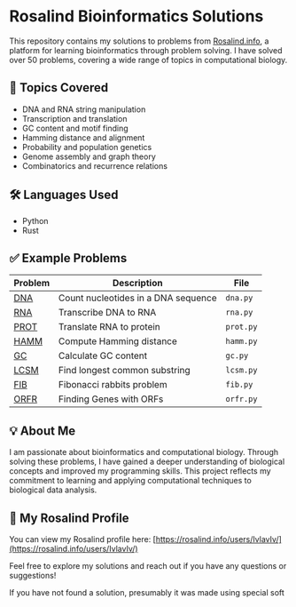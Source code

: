 # Rosalind Bioinformatics Solutions

This repository contains my solutions to problems from [Rosalind.info](https://rosalind.info), a platform for learning bioinformatics through problem solving. I have solved over 50 problems, covering a wide range of topics in computational biology.

## 🔬 Topics Covered

- DNA and RNA string manipulation
- Transcription and translation
- GC content and motif finding
- Hamming distance and alignment
- Probability and population genetics
- Genome assembly and graph theory
- Combinatorics and recurrence relations

## 🛠️ Languages Used

- Python
- Rust

## ✅ Example Problems

| Problem | Description | File |
|---------|-------------|------|
| [DNA](https://rosalind.info/problems/dna/) | Count nucleotides in a DNA sequence | `dna.py` |
| [RNA](https://rosalind.info/problems/rna/) | Transcribe DNA to RNA | `rna.py` |
| [PROT](https://rosalind.info/problems/prot/) | Translate RNA to protein | `prot.py` |
| [HAMM](https://rosalind.info/problems/hamm/) | Compute Hamming distance | `hamm.py` |
| [GC](https://rosalind.info/problems/gc/) | Calculate GC content | `gc.py` |
| [LCSM](https://rosalind.info/problems/lcsm/) | Find longest common substring | `lcsm.py` |
| [FIB](https://rosalind.info/problems/fib/) | Fibonacci rabbits problem | `fib.py` |
| [ORFR](https://rosalind.info/problems/orfr/) | Finding Genes with ORFs | `orfr.py` |

## 💡 About Me

I am passionate about bioinformatics and computational biology. Through solving these problems, I have gained a deeper understanding of biological concepts and improved my programming skills. This project reflects my commitment to learning and applying computational techniques to biological data analysis.

## 🔗 My Rosalind Profile

You can view my Rosalind profile here: [https://rosalind.info/users/IvlavIv/](https://rosalind.info/users/IvlavIv/)

Feel free to explore my solutions and reach out if you have any questions or suggestions!

If you have not found a solution, presumably it was made using special soft

